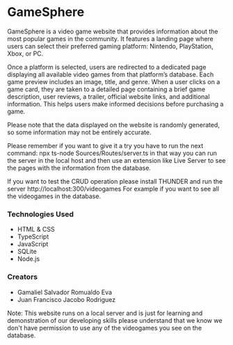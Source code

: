 # GameSphere
GameSphere is a video game website that provides information about the most popular games in the community. It features a landing page where users can select their preferred gaming platform: Nintendo, PlayStation, Xbox, or PC.

Once a platform is selected, users are redirected to a dedicated page displaying all available video games from that platform’s database. Each game preview includes an image, title, and genre. When a user clicks on a game card, they are taken to a detailed page containing a brief game description, user reviews, a trailer, official website links, and additional information. This helps users make informed decisions before purchasing a game.

Please note that the data displayed on the website is randomly generated, so some information may not be entirely accurate.

Please remember if you want to give it a try you have to run the next command: npx ts-node Sources/Routes/server.ts in that way you can run the server in the local host and then use an extension like Live Server to see the pages with the information from the database.

If you want to test the CRUD operation please install THUNDER and run the server 
http://localhost:300/videogames For example if you want to see all the videogames in the database.

### Technologies Used
  - HTML & CSS
  - TypeScript
  - JavaScript
  - SQLite
  - Node.js
### Creators
  - Gamaliel Salvador Romualdo Eva
  - Juan Francisco Jacobo Rodriguez

Note:
This website runs on a local server and is just for learning and demonstration of our developing skills please understand that we know we don't have permission to use any of the videogames you see on the database.
